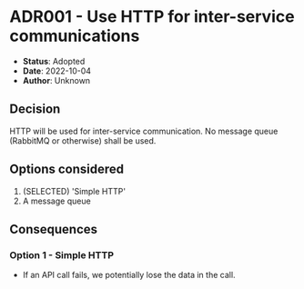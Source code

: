 # ADR001 - Use HTTP for inter-service communications

- **Status**: Adopted
- **Date**: 2022-10-04
- **Author**: Unknown

## Decision

HTTP will be used for inter-service communication. No message queue (RabbitMQ or otherwise) shall be used.

## Options considered

1. (SELECTED) 'Simple HTTP'
2. A message queue

## Consequences

### Option 1 - Simple HTTP

- If an API call fails, we potentially lose the data in the call.